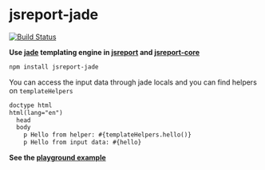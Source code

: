 # jsreport-jade

[![Build Status](https://travis-ci.org/bjrmatos/jsreport-jade.png?branch=master)](https://travis-ci.org/bjrmatos/jsreport-jade)

**Use [jade](http://jade-lang.com) templating engine in [jsreport](https://github.com/jsreport/jsreport) and [jsreport-core](https://github.com/jsreport/jsreport-core)**

```bash
npm install jsreport-jade
```

You can access the input data through jade locals and you can find helpers on `templateHelpers`
```html
doctype html
html(lang="en")
  head
  body
    p Hello from helper: #{templateHelpers.hello()}
    p Hello from input data: #{hello}
```

**See the [playground example](https://playground.jsreport.net/studio/workspace/Vy9Y0fHz-/3)**
